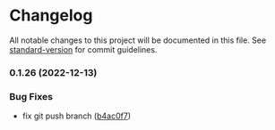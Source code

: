 # Changelog

All notable changes to this project will be documented in this file. See [standard-version](https://github.com/conventional-changelog/standard-version) for commit guidelines.

### 0.1.26 (2022-12-13)


### Bug Fixes

* fix git push branch ([b4ac0f7](https://github.com/Nebo15/uaddresses.web/commit/b4ac0f7ed01c80262ef99915142140f66412b4a1))
